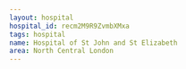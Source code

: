 ```yaml
---
layout: hospital
hospital_id: recm2M9R9ZvmbXMxa
tags: hospital
name: Hospital of St John and St Elizabeth
area: North Central London
---
```

